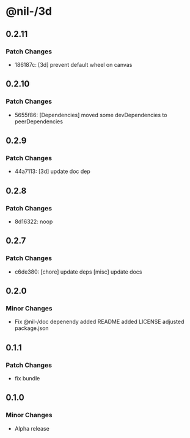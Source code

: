 # @nil-/3d

## 0.2.11

### Patch Changes

-   186187c: [3d] prevent default wheel on canvas

## 0.2.10

### Patch Changes

-   5655f86: [Dependencies] moved some devDependencies to peerDependencies

## 0.2.9

### Patch Changes

-   44a7113: [3d] update doc dep

## 0.2.8

### Patch Changes

-   8d16322: noop

## 0.2.7

### Patch Changes

-   c6de380: [chore] update deps
    [misc] update docs

## 0.2.0

### Minor Changes

-   Fix @nil-/doc depenendy
    added README
    added LICENSE
    adjusted package.json

## 0.1.1

### Patch Changes

-   fix bundle

## 0.1.0

### Minor Changes

-   Alpha release
